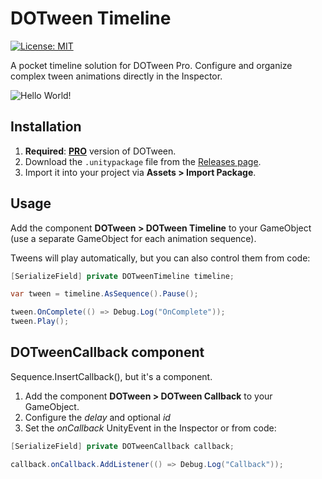 # DOTween Timeline
[![License: MIT](https://img.shields.io/badge/License-MIT-brightgreen.svg)](LICENSE)

A pocket timeline solution for DOTween Pro. Configure and organize complex tween animations directly in the Inspector.

![Hello World!](https://github.com/user-attachments/assets/4f6d57a9-c6a6-4591-94be-7dd4f9623ec1)

## Installation
1. **Required**: [**PRO**](https://dotween.demigiant.com/pro.php) version of DOTween.
2. Download the ```.unitypackage``` file from the [Releases page](https://github.com/medvejut/dotween-timeline/releases).
3. Import it into your project via **Assets > Import Package**.

## Usage
Add the component **DOTween > DOTween Timeline** to your GameObject (use a separate GameObject for each animation sequence).

Tweens will play automatically, but you can also control them from code:

```c#
[SerializeField] private DOTweenTimeline timeline;

var tween = timeline.AsSequence().Pause();

tween.OnComplete(() => Debug.Log("OnComplete"));
tween.Play();
```

## DOTweenCallback component
Sequence.InsertCallback(), but it's a component.

1. Add the component **DOTween > DOTween Callback** to your GameObject.
2. Configure the _delay_ and optional _id_
3. Set the _onCallback_ UnityEvent in the Inspector or from code:
```c#
[SerializeField] private DOTweenCallback callback;

callback.onCallback.AddListener(() => Debug.Log("Callback"));
```
